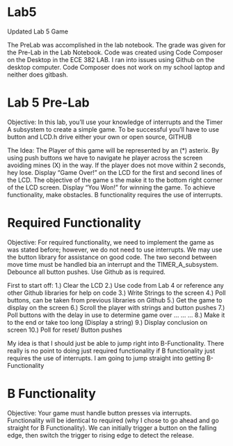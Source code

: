 Lab5
====

Updated Lab 5 Game

The PreLab was accomplished in the lab notebook. The grade was given for the Pre-Lab in the Lab Notebook.
Code was created using Code Composer on the Desktop in the ECE 382 LAB.
I ran into issues using Github on the desktop computer. Code Composer does not work on my school laptop
and neither does gitbash.

Lab 5 Pre-Lab
=============

Objective: In this lab, you’ll use your knowledge of interrupts and the Timer A subsystem to create a simple
game. To be successful you’ll have to use button and LCD.h drive either your own or open source, GITHUB


The Idea:
The Player of this game will be represented by an (*) asterix. By using push buttons we have to navigate 
he player across the screen avoiding mines (X) in the way. If the player does not move within 2 seconds, 
hey lose. Display “Game Over!” on the LCD for the first and second lines of the LCD. The objective of the game 
s the make it to the bottom right corner of the LCD screen. Display “You Won!” for winning the game. To achieve 
functionality, make obstacles. B functionality requires the use of interrupts. 

Required Functionality
======================

Objective: 
For required functionality, we need to implement the game as was stated before; however, we do 
not need to use interrupts. We may use the button library for assistance on good code. The two second between
move time must be handled bia an interrupt and the TIMER_A_subsystem. Debounce all button pushes. Use Github as 
is required.

First to start off:
1.) Clear the LCD
2.) Use code from Lab 4 or reference any other Github libraries for help on code
3.) Write Strings to the screen
4.) Poll buttons, can be taken from previous libraries on Github
5.) Get the game to display on the screen
6.) Scroll the player with strings and button pushes 
7.) Poll buttons with the delay in use to determine game over
...
...
...
8.) Make it to the end or take too long (Display a string)
9.) Display conclusion on screen
10.) Poll for reset/ Button pushes


My idea is that I should just be able to jump right into B-Functionality. There really is 
no point to doing just required functionality if B functionality just requires the use of interrupts. 
I am going to jump straight into getting B-Functionality

B Functionality
===============

Objective:
Your game must handle button presses via interrupts. Functionality will be identical to required (why I 
chose to go ahead and go straight for B Functionality). We can initially trigger a button on the falling edge,
then switch the trigger to rising edge to detect the release. 





